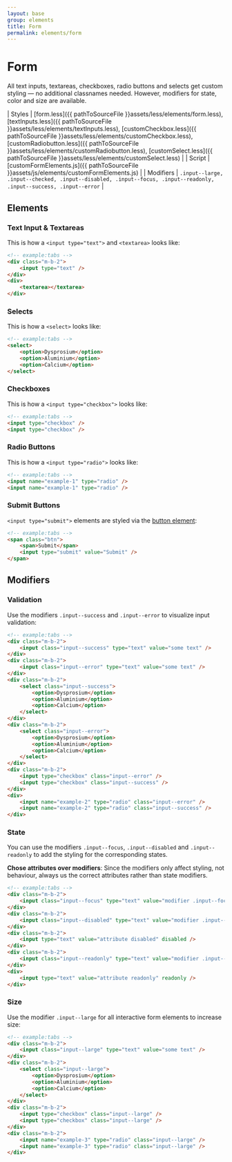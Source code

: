 ```yaml
---
layout: base
group: elements
title: Form
permalink: elements/form
---
```


# Form

<p class="intro">All text inputs, textareas, checkboxes, radio buttons and selects get custom styling — no additional classnames needed. However, modifiers for state, color and size are available.</p>

| Styles         | [form.less]({{ pathToSourceFile }}assets/less/elements/form.less), [textInputs.less]({{ pathToSourceFile }}assets/less/elements/textInputs.less), [customCheckbox.less]({{ pathToSourceFile }}assets/less/elements/customCheckbox.less), [customRadiobutton.less]({{ pathToSourceFile }}assets/less/elements/customRadiobutton.less), [customSelect.less]({{ pathToSourceFile }}assets/less/elements/customSelect.less) |
| Script         | [customFormElements.js]({{ pathToSourceFile }}assets/js/elements/customFormElements.js)                             |
| Modifiers      | `.input--large, .input--checked, .input--disabled, .input--focus, .input--readonly, .input--success, .input--error` |

## Elements

### Text Input & Textareas

This is how a `<input type="text">` and `<textarea>` looks like:

```html
<!-- example:tabs -->
<div class="m-b-2">
    <input type="text" />
</div>
<div>
    <textarea></textarea>
</div>
```

### Selects

This is how a `<select>` looks like:

```html
<!-- example:tabs -->
<select>
    <option>Dysprosium</option>
    <option>Aluminium</option>
    <option>Calcium</option>
</select>
```

### Checkboxes

This is how a `<input type="checkbox">` looks like:

```html
<!-- example:tabs -->
<input type="checkbox" />
<input type="checkbox" />
```

### Radio Buttons

This is how a `<input type="radio">` looks like:

```html
<!-- example:tabs -->
<input name="example-1" type="radio" />
<input name="example-1" type="radio" />
```

### Submit Buttons

`<input type="submit">` elements are styled via the [button element](elements/button.html):

```html
<!-- example:tabs -->
<span class="btn">
    <span>Submit</span>
    <input type="submit" value="Submit" />
</span>
```

## Modifiers

### Validation

Use the modifiers `.input--success` and `.input--error` to visualize input validation:

```html
<!-- example:tabs -->
<div class="m-b-2">
    <input class="input--success" type="text" value="some text" />
</div>
<div class="m-b-2">
    <input class="input--error" type="text" value="some text" />
</div>
<div class="m-b-2">
    <select class="input--success">
        <option>Dysprosium</option>
        <option>Aluminium</option>
        <option>Calcium</option>
    </select>
</div>
<div class="m-b-2">
    <select class="input--error">
        <option>Dysprosium</option>
        <option>Aluminium</option>
        <option>Calcium</option>
    </select>
</div>
<div class="m-b-2">
    <input type="checkbox" class="input--error" />
    <input type="checkbox" class="input--success" />
</div>
<div>
    <input name="example-2" type="radio" class="input--error" />
    <input name="example-2" type="radio" class="input--success" />
</div>
```

### State

You can use the modifiers `.input--focus`, `.input--disabled` and `.input--readonly` to add the styling for the corresponding states.

<p class="hint hint--negative"><b>Chose attributes over modifiers</b>: Since the modifiers only affect styling, not behaviour, always us the correct attributes rather than state modifiers.</p>

```html
<!-- example:tabs -->
<div class="m-b-2">
    <input class="input--focus" type="text" value="modifier .input--focus" />
</div>
<div class="m-b-2">
    <input class="input--disabled" type="text" value="modifier .input--disabled" />
</div>
<div class="m-b-2">
    <input type="text" value="attribute disabled" disabled />
</div>
<div class="m-b-2">
    <input class="input--readonly" type="text" value="modifier .input--readonly" />
</div>
<div>
    <input type="text" value="attribute readonly" readonly />
</div>
```

### Size

Use the modifier `.input--large` for all interactive form elements to increase size:

```html
<!-- example:tabs -->
<div class="m-b-2">
    <input class="input--large" type="text" value="some text" />
</div>
<div class="m-b-2">
    <select class="input--large">
        <option>Dysprosium</option>
        <option>Aluminium</option>
        <option>Calcium</option>
    </select>
</div>
<div class="m-b-2">
    <input type="checkbox" class="input--large" />
    <input type="checkbox" class="input--large" />
</div>
<div class="m-b-2">
    <input name="example-3" type="radio" class="input--large" />
    <input name="example-3" type="radio" class="input--large" />
</div>
```